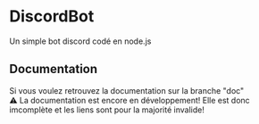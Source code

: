 # DiscordBot
Un simple bot discord codé en node.js

## Documentation
Si vous voulez retrouvez la documentation sur la branche "doc"  
⚠ La documentation est encore en développement! Elle est donc imcomplète et les liens sont pour la majorité invalide!